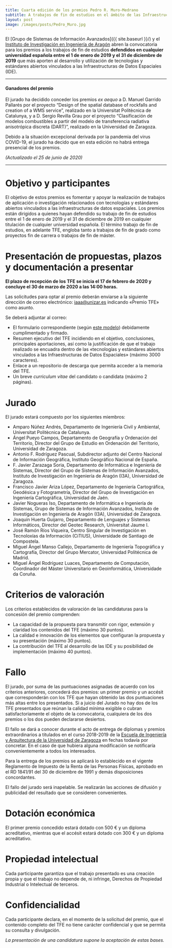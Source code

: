```yaml
---
title: Cuarta edición de los premios Pedro R. Muro-Medrano
subtitle: A trabajos de fin de estudios en el ámbito de las Infraestructuras de Datos Espaciales y los estándares abiertos que las soportan
layout: post
image: /images/posts/Pedro_Muro.jpg
---
```

El [Grupo de Sistemas de Información Avanzados]({{ site.baseurl }}/) y el [Instituto de Investigación en Ingeniería de Aragón](http://i3a.unizar.es) abren la convocatoria para los premios a los trabajos de fin de estudios **defendidos en cualquier universidad española entre el 1 de enero de 2019 y el 31 de diciembre de 2019** que más aporten al desarrollo y utilización de tecnologías y estándares abiertos vinculados a las Infraestructuras de Datos Espaciales (IDE).

---
#### Ganadores del premio

El jurado ha decidido conceder los premios *ex aequo* a D. Manuel Garrido Pallarés por el proyecto “Design of the spatial database of rockfalls and creation of a WMS service”, realizado en la Universitat Politècnica de Catalunya, y a D. Sergio Revilla Grau por el proyecto “Clasificación de modelos combustibles a partir del modelo de transferencia radiativa anisotrópica discreta (DART)”, realizado en la Universidad de Zaragoza.

Debido a la situación excepcional derivada por la pandemia del virus COVID-19, el jurado ha decido que en esta edición no habrá entrega presencial de los premios.

*(Actualizado el 25 de junio de 2020)*

---

# Objetivo y participantes
El objetivo de estos premios es fomentar y apoyar la realización de trabajos de aplicación o investigación relacionados con tecnologías y estándares abiertos vinculados a las infraestructuras de datos espaciales.
Los premios están dirigidos a quienes hayan defendido su trabajo de fin de estudios entre el 1 de enero de 2019 y el 31 de diciembre de 2019 en cualquier titulación de cualquier universidad española. El término trabajo de fin de estudios, en adelante TFE, engloba tanto a trabajos de fin de grado como proyectos fin de carrera o trabajos de fin de máster.

# Presentación de propuestas, plazos y documentación a presentar
**El plazo de recepción de los TFE se inicia el 17 de febrero de 2020 y concluye el 30 de marzo de 2020 a las 14:00 horas.**

Las solicitudes para optar al premio deberán enviarse a la siguiente dirección de correo electrónico: <iaaa@unizar.es> indicando &laquo;Premio TFE&raquo; como asunto.

Se deberá adjuntar al correo:

- El formulario correspondiente (según [este modelo]({{site.baseurl}}/downloads/Hoja_Solicitud_Premio_Pedro_Muro_TFE.odt)) debidamente cumplimentado y firmado.
- Resumen ejecutivo del TFE incidiendo en el objetivo, conclusiones, principales aportaciones, así como la justificación de que el trabajo realizado se encuadra dentro de las &laquo;tecnologías y estándares abiertos vinculados a las Infraestructuras de Datos Espaciales&raquo; (máximo 3000 caracteres).
- Enlace a un repositorio de descarga que permita acceder a la memoria del TFE.
- Un breve *curriculum vitae* del candidato o candidata (máximo 2 páginas).

# Jurado
El jurado estará compuesto por los siguientes miembros:

- Amparo Núñez Andrés, Departamento de Ingeniería Civil y Ambiental, Universitat Politècnica de Catalunya.
- Ángel Pueyo Campos, Departamento de Geografía y Ordenación del Territorio, Director del Grupo de Estudio en Ordenación del Territorio, Universidad de Zaragoza.
- Antonio F. Rodríguez Pascual, Subdirector adjunto del Centro Nacional de Información Geográfica, Instituto Geográfico Nacional de España.
- F. Javier Zarazaga Soria, Departamento de Informática e Ingeniería de Sistemas, Director del Grupo de Sistemas de Información Avanzados, Instituto de Investigación en Ingeniería de Aragón (I3A), Universidad de Zaragoza.
- Francisco Javier Ariza López, Departamento de Ingeniería Cartográfica, Geodésica y Fotogrametría, Director del Grupo de Investigación en Ingeniería Cartográfica, Universidad de Jaén.
- Javier Nogueras Iso, Departamento de Informática e Ingeniería de Sistemas, Grupo de Sistemas de Información Avanzados,  Instituto de Investigación en Ingeniería de Aragón (I3A), Universidad de Zaragoza.
- Joaquín Huerta Guijarro, Departamento de Lenguajes y Sistemas Informáticos, Director del Geotec Research, Universitat Jaume I.
- José Ramón Ríos Viqueira, Centro Singular de Investigación en Tecnoloxías da Información (CiTIUS), Universidade de Santiago de Compostela.
- Miguel Ángel Manso Callejo, Departamento de Ingeniería Topográfica y Cartografía, Director del Grupo Mercator, Universidad Politécnica de Madrid.
- Miguel Ángel Rodríguez Luaces, Departamento de Computación, Coordinador del Máster Universitario en Geoinformática, Universidade da Coruña.

# Criterios de valoración
Los criterios establecidos de valoración de las candidaturas para la concesión del premio comprenden:

- La capacidad de la propuesta para transmitir con rigor, extensión y claridad los contenidos del TFE (máximo 30 puntos).
- La calidad e innovación de los elementos que configuran la propuesta y su presentación (máximo 30 puntos).
- La contribución del TFE al desarrollo de las IDE y su posibilidad de implementación (máximo 40 puntos).

# Fallo
El jurado, por suma de las puntuaciones asignadas de acuerdo con los criterios anteriores, concederá dos premios: un primer premio y un accésit que corresponderán con los TFE que hayan obtenido las dos puntuaciones más altas entre los presentados. Si a juicio del Jurado no hay dos de los TFE presentados que reúnan la calidad mínima exigible o cubran satisfactoriamente el objeto de la convocatoria, cualquiera de los dos premios o los dos pueden declararse desiertos.

El fallo se dará a conocer durante el acto de entrega de diplomas y premios extraordinarios a titulados en el curso 2018-2019 de la [Escuela de Ingeniería y Arquitectura de la Universidad de Zaragoza](http://eina.unizar.es/) en fechas todavía por concretar. En el caso de que hubiera alguna modificación se notificaría convenientemente a todos los interesados.

Para la entrega de los premios se aplicará lo establecido en el vigente Reglamento de Impuesto de la Renta de las Personas Físicas, aprobado en el RD 1841/91 del 30 de diciembre de 1991 y demás disposiciones concordantes.

El fallo del jurado será inapelable. Se realizarán las acciones de difusión y publicidad del resultado que se consideren convenientes.

# Dotación económica
El primer premio concedido estará dotado con 500 € y un diploma acreditativo, mientras que el accésit estará dotado con 300 € y un diploma acreditativo.

# Propiedad intelectual
Cada participante garantiza que el trabajo presentado es una creación propia y que el trabajo no depende de, ni infringe, Derechos de Propiedad Industrial o Intelectual de terceros.

# Confidencialidad
Cada participante declara, en el momento de la solicitud del premio, que el contenido completo del TFE no tiene carácter confidencial y que se permita su consulta y divulgación.

*La presentación de una candidatura supone la aceptación de estas bases.*
